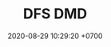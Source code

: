 ---
layout: teamCard
permalink: /team/:title.html
categories: surjohto042024 norteMayo ljmy24 partido2 partido3  partido8 partido9 partido7 LJ06
maincover: /assets/logos/DFS.png
puntosLJMAYO24: 17
date: 2020-08-29 10:29:20 +0700
title: DFS DMD
tag: johto042024
color: black
puntosLJ202404: 12
grupo: sur
background: '#F16C38'
cover: /assets/backCard.png
team: DRAGONFLIES GAMING DIAMOND
ID: DFS DMD
pj: 
pt1: 
pt2: 
pt3: 
pt4: 
pt5: 
pt6: 
pt7: 
pt8: 
pt9: 
pt10: 
pt11: 
#PARTIDO 1
j1: RONDA 1
p1: DFS DMD
pp1: DFS RUBY
r1: 
bg1: rock
rr1: 
#PARTIDO 2
j2: RONDA 2
p2: DFS DMD
pp2: AEP
bg2: rock
r2: 
rr2: 
#PARTIDO 3
j3: RONDA 3
p3: DFS DMD
pp3: HG REGIOS
bg3: rock
r3: 
rr3:
#PARTIDO 4
j4: RONDA 4
p4: DFS DMD
pp4: LB
bg4: rock
r4: 
rr4:
#PARTIDO 5
j5: RONDA 5
p5: DFS DMD
pp5: DFS SAP
bg5: rock
r5: 
rr5:
#PARTIDO 6
j6: RONDA 6
p6: DFS DMD
pp6: KOD
bg6: rock
r6: 
rr6: 
#PARTIDO 7
j7: RONDA 7
p7:  DFS DMD
pp7: SV
bg7: rock
r7: 
rr7: 
#PARTIDO 8
j8: RONDA 8
p8:  DFS DMD
pp8: SPC
bg8: rock
rr8: 
r8: 
#PARTIDO 9
j9: RONDA 9
p9:  DFS DMD
pp9: STAR
bg9: rock
r9: 
rr9: 
#PARTIDO 10
j10: RONDA 10
p10: DFS DMD
pp10: TB
bg10: rock
r10: 
rr10:
#PARTIDO 11
j11: RONDA 11
p11: DFS DMD
pp11: ZN
bg11: rock
r11: 
rr11:
stream: <i class="fa-brands fa-twitch text-white"></i>
# pj: 11
# pt1: 1
# pt2: 3
# pt3: 2
# pt4: 3
# pt5: 0
# pt6: 3
# pt7: 0
# pt8: 1
# pt9: 0
# pt10: 1
# pt11: 3
# p1: ZODIAC
# r1: 2
# bg1: bg-warning
# rr1: 1
# pp1: DFS DMD
# p2: DFS DMD
# r2: 3
# rr2: 0
# bg2: bg-success
# pp2: MBO
# p3: DFS DMD
# r3: 2
# bg3: bg-info
# rr3: 1
# pp3: LAST BREATH
# p4:  DFS RUBY
# r4: 0
# bg4: bg-success
# rr4: 3
# pp4: DFS DMD
# p5:  no smite
# r5: 3
# bg5: bg-danger
# rr5: 0
# pp5: dfs dmd
# p6: jas
# r6: 0
# rr6: 3
# bg6: bg-success
# pp6: dfs dmd
# p7:  DFS DMD
# r7: 0
# rr7: 2
# bg7: bg-danger
# pp7: SOJ
# p8:  DFS DMD
# r8: 1
# bg8: bg-warning
# rr8: 2
# pp8: T. SATISFACTION
# p9:  DFS DMD
# r9: 0
# bg9: bg-danger
# rr9: 3
# pp9: S. VANGUARD
# p10:  HGO
# r10: 2
# rr10: 1
# bg10: bg-warning
# pp10: DFS DM
# p11: hg regios
# r11: 0
# rr11: 3
# bg11: bg-success
# pp11: dfs dmd
##torneos
rango: ACERO
bg: bg-johto 
torneo1: Lj my24
tps1: IN PROGRESS
tb1: card-johto
timg1: /assets/logos/LIGA-JOHTO.png
---